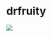 # drfruity
[![](https://forthebadge.com/images/badges/made-with-python.svg)](https://www.python.org)

